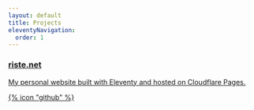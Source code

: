 ```yaml
---
layout: default
title: Projects
eleventyNavigation:
  order: 1
---
```


<div class="card-grid">
  <a href="https://github.com/ristedev/blog" class="card-preview">
    <h3 class="card-preview-title">riste.net</h3>
    <p class="card-preview-description">My personal website built with Eleventy and hosted on Cloudflare Pages.</p>
    <span class="github-logo">{% icon "github" %}</span>
  </a>
</div>